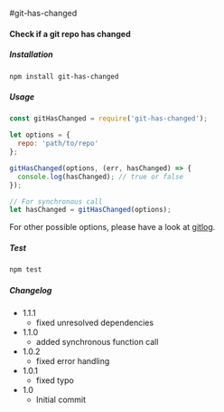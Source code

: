 #git-has-changed
#### Check if a git repo has changed

##### Installation
```bash
npm install git-has-changed
```

##### Usage
```javascript
const gitHasChanged = require('git-has-changed');

let options = {
  repo: 'path/to/repo'
};

gitHasChanged(options, (err, hasChanged) => {
  console.log(hasChanged); // true or false
});

// For synchronous call
let hasChanged = gitHasChanged(options);
```

For other possible options, please have a look at [gitlog](https://www.npmjs.com/package/gitlog).

##### Test
```bash
npm test
```

##### Changelog
  - 1.1.1
    - fixed unresolved dependencies
  - 1.1.0
    - added synchronous function call
  - 1.0.2
    - fixed error handling
  - 1.0.1
    - fixed typo
  - 1.0
    - Initial commit
